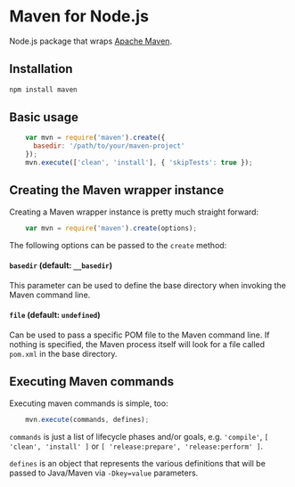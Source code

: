 # Maven for Node.js

Node.js package that wraps [Apache Maven](https://maven.apache.org/).

## Installation
```sh
npm install maven
```

## Basic usage
```javascript
    var mvn = require('maven').create({
      basedir: '/path/to/your/maven-project'
    });
    mvn.execute(['clean', 'install'], { 'skipTests': true });
```

## Creating the Maven wrapper instance

Creating a Maven wrapper instance is pretty much straight forward:
```javascript
    var mvn = require('maven').create(options);
```

The following options can be passed to the <code>create</code> method:

#### `basedir` (default: `__basedir`)
This parameter can be used to define the base directory when invoking the Maven command line.

#### `file` (default: `undefined`)
Can be used to pass a specific POM file to the Maven command line. If nothing is specified, the Maven process itself will look for a file called ```pom.xml``` in the base directory.

## Executing Maven commands

Executing maven commands is simple, too:
```javascript
    mvn.execute(commands, defines);
```

```commands``` is just a list of lifecycle phases and/or goals, e.g. ```'compile'```, ```[ 'clean', 'install' ]``` or ```[ 'release:prepare', 'release:perform' ]```.

```defines``` is an object that represents the various definitions that will be passed to Java/Maven via ```-Dkey=value``` parameters. 
